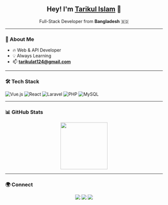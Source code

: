 <h2 align="center">Hey! I'm <a href="https://tarikul.info/" target="_blank">Tarikul Islam</a> 🚀</h2>
<p align="center">Full-Stack Developer from <b>Bangladesh</b> 🇧🇩</p>

---

### 🚀 About Me
- 🔥 Web & API Developer
- 💡 Always Learning
- 📫 **tarikulat124@gmail.com**

---

### 🛠 Tech Stack
![Vue.js](https://img.shields.io/badge/Vue.js-4FC08D?style=for-the-badge&logo=vue.js&logoColor=white)
![React](https://img.shields.io/badge/React-61DAFB?style=for-the-badge&logo=react&logoColor=white)
![Laravel](https://img.shields.io/badge/Laravel-FF2D20?style=for-the-badge&logo=laravel&logoColor=white)
![PHP](https://img.shields.io/badge/PHP-777BB4?style=for-the-badge&logo=php&logoColor=white)
![MySQL](https://img.shields.io/badge/MySQL-4479A1?style=for-the-badge&logo=mysql&logoColor=white)

---

### 📊 GitHub Stats
<p align="center">
  <a href="https://github.com/Tarikulat">
    <img src="https://github-readme-stats.vercel.app/api?username=tarikulat&show_icons=true&theme=radical" height="150" />
  </a>
</p>

---

### 🌍 Connect
<p align="center">
  <a href="https://tarikul.info/" target="_blank"><img src="https://img.shields.io/badge/Website-DC143C?style=for-the-badge&logo=medium&logoColor=white" /></a>
  <a href="https://www.linkedin.com/in/md-tarikul-islam-973a21263/" target="_blank"><img src="https://img.shields.io/badge/LinkedIn-0077B5?style=for-the-badge&logo=linkedin&logoColor=white" /></a>
  <a href="https://twitter.com/tarikulahsan1212" target="_blank"><img src="https://img.shields.io/badge/Twitter-1DA1F2?style=for-the-badge&logo=twitter&logoColor=white" /></a>
</p>
